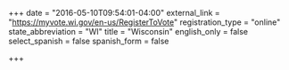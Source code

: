 +++
date = "2016-05-10T09:54:01-04:00"
external_link = "https://myvote.wi.gov/en-us/RegisterToVote"
registration_type = "online"
state_abbreviation = "WI"
title = "Wisconsin"
english_only = false
select_spanish = false
spanish_form = false

+++
